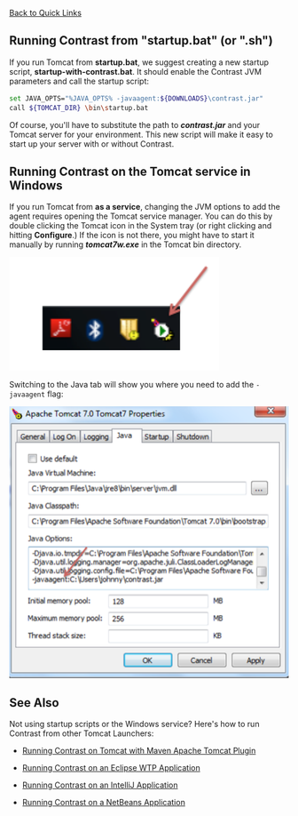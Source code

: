 <!--
title: "Installing on Tomcat"
description: "Tomcat installation process using Windows or startup script"
tags: "java agent installation Tomcat"
-->

[Back to Quick Links](user_javainstall.html#links)

## Running Contrast from "startup.bat" (or ".sh")

If you run Tomcat from **startup.bat**, we suggest creating a new startup script, **startup-with-contrast.bat**. It should enable the Contrast JVM parameters and call the startup script:

``` sh
set JAVA_OPTS="%JAVA_OPTS% -javaagent:${DOWNLOADS}\contrast.jar"
call ${TOMCAT_DIR} \bin\startup.bat
```


Of course, you'll have to substitute the path to ***contrast.jar*** and your Tomcat server for your environment. This new script will make it easy to start up your server with or without Contrast.

## Running Contrast on the Tomcat service in Windows

If you run Tomcat from **as a service**, changing the JVM options to add the agent requires opening the Tomcat service manager. You can do this by double clicking the Tomcat icon in the System tray (or right clicking and hitting **Configure**.) If the icon is not there, you might have to start it manually by running ***tomcat7w.exe*** in the Tomcat bin directory.

<a href="assets/images/KB2-a01_1.png" rel="lightbox" title="System Tray Icon"><img class="thumbnail" src="assets/images/KB2-a01_1.png"/></a>

Switching to the Java tab will show you where you need to add the ```-javaagent``` flag:

<a href="assets/images/KB2-a01_2.png" rel="lightbox" title="Tomcat Properties"><img class="thumbnail" src="assets/images/KB2-a01_2.png"/></a>

## See Also

Not using startup scripts or the Windows service? Here's how to run Contrast from other Tomcat Launchers:

- [Running Contrast on Tomcat with Maven Apache Tomcat Plugin](user_javainstall.html#apache)

- [Running Contrast on an Eclipse WTP Application](user_javainstall.html#eclipse)

- [Running Contrast on an IntelliJ Application](user_javainstall.html#intellij)

- [Running Contrast on a NetBeans Application](user_javainstall.html#netbeans)
